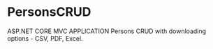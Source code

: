 # PersonsCRUD
ASP.NET CORE MVC APPLICATION
Persons CRUD with downloading options - CSV, PDF, Excel.

